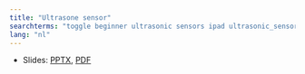 ```yaml
---
title: "Ultrasone sensor"
searchterms: "toggle beginner ultrasonic sensors ipad ultrasonic_sensor programming_app app tablet android ultrasone_sensor"
lang: "nl"
---
```

 <ul>
 <li class="ng-binding">Slides:
 <a href="ProgrammingLessons/beginner/Ultrasonic.pptx">PPTX</a>,
 <a href="ProgrammingLessons/beginner/Ultrasonic.pdf">PDF</a>
 </li>

 </ul>
